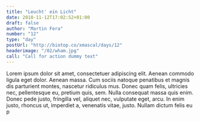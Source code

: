 ```yaml
---
title: "Leucht' ein Licht"
date: 2018-11-12T17:02:52+01:00
draft: false
author: "Martin Fera"
number: "12"
type: "day"
postUrl: "http://biotop.co/xmascal/days/12"
headerimage: "/02/wham.jpg"
call: "Call for action dummy text"
---
```

Lorem ipsum dolor sit amet, consectetuer adipiscing elit. Aenean commodo ligula eget dolor. Aenean massa. Cum sociis natoque penatibus et magnis dis parturient montes, nascetur ridiculus mus. Donec quam felis, ultricies nec, pellentesque eu, pretium quis, sem. Nulla consequat massa quis enim. Donec pede justo, fringilla vel, aliquet nec, vulputate eget, arcu. In enim justo, rhoncus ut, imperdiet a, venenatis vitae, justo. Nullam dictum felis eu p

